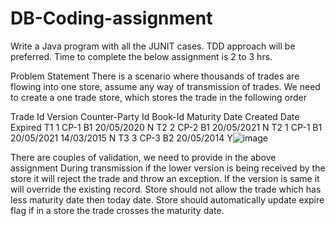# DB-Coding-assignment

Write a Java program with all the JUNIT cases. TDD approach will be preferred. Time to complete the below assignment is 2 to 3 hrs.

Problem Statement
There is a scenario where thousands of trades are flowing into one store, assume any way of transmission of trades. We need to create a one trade store, which stores the trade in the following order

Trade Id	Version	Counter-Party Id	Book-Id	Maturity Date	Created Date	Expired
T1	1	CP-1	B1	20/05/2020	<today date>	N
T2	2	CP-2	B1	20/05/2021	<today date>	N
T2	1	CP-1	B1	20/05/2021	14/03/2015	N
T3	3	CP-3	B2	20/05/2014	<today date>	Y![image](https://user-images.githubusercontent.com/17175375/111896512-2e0bd700-8a40-11eb-9773-cec6eea33c2c.png)



There are couples of validation, we need to provide in the above assignment
During transmission if the lower version is being received by the store it will reject the trade and throw an exception. If the version is same it will override the existing record.
Store should not allow the trade which has less maturity date then today date.
Store should automatically update expire flag if in a store the trade crosses the maturity date.
